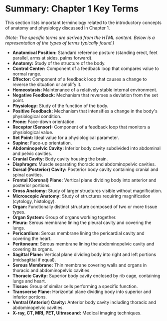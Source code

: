 # Summary: Chapter 1 Key Terms

This section lists important terminology related to the introductory concepts of anatomy and physiology discussed in Chapter 1.

*(Note: The specific terms are derived from the HTML content. Below is a representation of the types of terms typically found.)*

*   **Anatomical Position:** Standard reference posture (standing erect, feet parallel, arms at sides, palms forward).
*   **Anatomy:** Study of the structure of the body.
*   **Control Center:** Component of a feedback loop that compares value to normal range.
*   **Effector:** Component of a feedback loop that causes a change to reverse the situation or amplify it.
*   **Homeostasis:** Maintenance of a relatively stable internal environment.
*   **Negative Feedback:** Mechanism that reverses a deviation from the set point.
*   **Physiology:** Study of the function of the body.
*   **Positive Feedback:** Mechanism that intensifies a change in the body's physiological condition.
*   **Prone:** Face-down orientation.
*   **Receptor (Sensor):** Component of a feedback loop that monitors a physiological value.
*   **Set Point:** Ideal value for a physiological parameter.
*   **Supine:** Face-up orientation.
*   **Abdominopelvic Cavity:** Inferior body cavity subdivided into abdominal and pelvic cavities.
*   **Cranial Cavity:** Body cavity housing the brain.
*   **Diaphragm:** Muscle separating thoracic and abdominopelvic cavities.
*   **Dorsal (Posterior) Cavity:** Posterior body cavity containing cranial and spinal cavities.
*   **Frontal (Coronal) Plane:** Vertical plane dividing body into anterior and posterior portions.
*   **Gross Anatomy:** Study of larger structures visible without magnification.
*   **Microscopic Anatomy:** Study of structures requiring magnification (cytology, histology).
*   **Organ:** Functionally distinct structure composed of two or more tissue types.
*   **Organ System:** Group of organs working together.
*   **Pleura:** Serous membrane lining the pleural cavity and covering the lungs.
*   **Pericardium:** Serous membrane lining the pericardial cavity and covering the heart.
*   **Peritoneum:** Serous membrane lining the abdominopelvic cavity and covering its organs.
*   **Sagittal Plane:** Vertical plane dividing body into right and left portions (midsagittal if equal).
*   **Serous Membrane:** Thin membrane covering walls and organs in thoracic and abdominopelvic cavities.
*   **Thoracic Cavity:** Superior body cavity enclosed by rib cage, containing lungs and heart.
*   **Tissue:** Group of similar cells performing a specific function.
*   **Transverse Plane:** Horizontal plane dividing body into superior and inferior portions.
*   **Ventral (Anterior) Cavity:** Anterior body cavity including thoracic and abdominopelvic cavities.
*   **X-ray, CT, MRI, PET, Ultrasound:** Medical imaging techniques.
